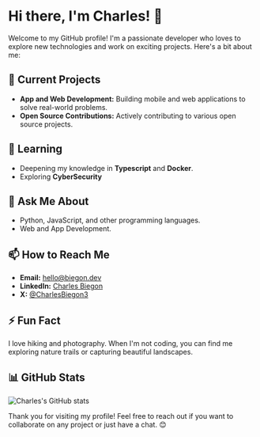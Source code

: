 # Hi there, I'm Charles! 👋

Welcome to my GitHub profile! I'm a passionate developer who loves to explore new technologies and work on exciting projects. Here's a bit about me:

## 🔭 Current Projects
- **App and Web Development:** Building mobile and web applications to solve real-world problems.
- **Open Source Contributions:** Actively contributing to various open source projects.

## 🌱 Learning
- Deepening my knowledge in **Typescript** and **Docker**.
- Exploring **CyberSecurity** 

## 💬 Ask Me About
- Python, JavaScript, and other programming languages.
- Web  and App Development.

## 📫 How to Reach Me
- **Email:** hello@biegon.dev
- **LinkedIn:** [Charles Biegon](https://www.linkedin.com/in/charles-biegon-5667092b8/)
- **X:** [@CharlesBiegon3](https://x.com/CharlesBiegon3)

## ⚡ Fun Fact
I love hiking and photography. When I'm not coding, you can find me exploring nature trails or capturing beautiful landscapes.

## 📊 GitHub Stats
![Charles's GitHub stats](https://github-readme-stats.vercel.app/api?username=Charles4500&show_icons=true&theme=radical)

Thank you for visiting my profile! Feel free to reach out if you want to collaborate on any project or just have a chat. 😊
